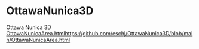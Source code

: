 # OttawaNunica3D
Ottawa Nunica 3D
[OttawaNunicaArea.html](https://github.com/eschj/OttawaNunica3D/blob/main/OttawaNunicaArea.html)https://github.com/eschj/OttawaNunica3D/blob/main/OttawaNunicaArea.html
